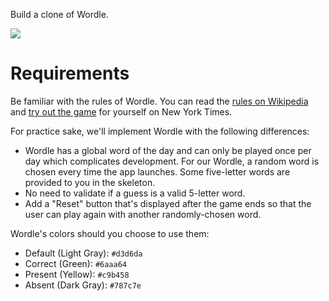 Build a clone of Wordle.

![](https://www.greatfrontend.com/img/questions/wordle/wordle-example.png)

# Requirements
Be familiar with the rules of Wordle. You can read the [rules on Wikipedia](https://en.wikipedia.org/wiki/Wordle) and [try out the game](https://www.nytimes.com/games/wordle/index.html) for yourself on New York Times.

For practice sake, we'll implement Wordle with the following differences:
- Wordle has a global word of the day and can only be played once per day which complicates development. For our Wordle, a random word is chosen every time the app launches. Some five-letter words are provided to you in the skeleton.
- No need to validate if a guess is a valid 5-letter word.
- Add a "Reset" button that's displayed after the game ends so that the user can play again with another randomly-chosen word.

Wordle's colors should you choose to use them:
- Default (Light Gray): `#d3d6da`
- Correct (Green): `#6aaa64`
- Present (Yellow): `#c9b458`
- Absent (Dark Gray): `#787c7e`